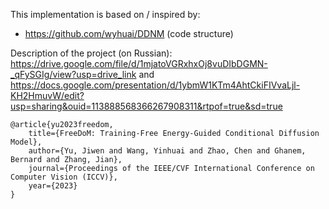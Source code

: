 This implementation is based on / inspired by:
- https://github.com/wyhuai/DDNM (code structure)

Description of the project (on Russian): https://drive.google.com/file/d/1mjatoVGRxhxOj8vuDIbDGMN-_qFySGIg/view?usp=drive_link and https://docs.google.com/presentation/d/1ybmW1KTm4AhtCkiFIVvaLjl-KH2HmuvW/edit?usp=sharing&ouid=113888568366267908311&rtpof=true&sd=true

```
@article{yu2023freedom,
    title={FreeDoM: Training-Free Energy-Guided Conditional Diffusion Model},
    author={Yu, Jiwen and Wang, Yinhuai and Zhao, Chen and Ghanem, Bernard and Zhang, Jian},
    journal={Proceedings of the IEEE/CVF International Conference on Computer Vision (ICCV)},
    year={2023}
}
```
